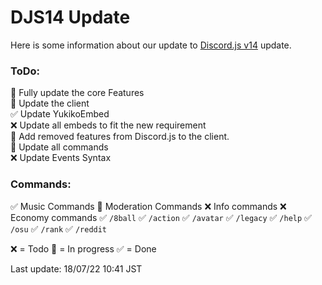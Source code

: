 # DJS14 Update
Here is some information about our update to [Discord.js v14](https://github.com/discordjs/discord.js/blob/main/packages/discord.js/CHANGELOG.md#changelog) update. 

### ToDo:  
🔁 Fully update the core Features  
🔁 Update the client  
✅ Update YukikoEmbed  
❌ Update all embeds to fit the new requirement  
🔁 Add removed features from Discord.js to the client.  
🔁 Update all commands  
❌ Update Events Syntax  
  
### Commands:  
✅ Music Commands
🔁 Moderation Commands
❌ Info commands
❌ Economy commands
✅ `/8ball`
✅ `/action`
✅ `/avatar`
✅ `/legacy`
✅ `/help`
✅ `/osu`
✅ `/rank`
✅ `/reddit`
  

❌ = Todo
🔁 = In progress
✅ = Done

Last update: 18/07/22 10:41 JST
